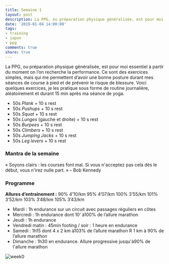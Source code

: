 ```yaml
---
title: Semaine 1
layout: post
description: La PPG, ou préparation physique généralisée, est pour moi essentiel à partir du moment on l’on recherche la performance
date: '2019-01-04 14:00:00'
tags:
- training
- japon
- ppg
comments: true
share: true
---
```


La PPG, ou préparation physique généralisée, est pour moi essentiel à partir du moment on l’on recherche la performance. Ce sont des exercices simples, mais qui me permettent d’avoir une bonne posture durant mes séances de course à pied et de prévenir le risque de blessure. Voici quelques exercices, je les pratique sous forme de routine journalière, aléatoirement et durant 15 min après ma séance de yoga.

* 50s *Plank* + 10 s rest
* 50s *Pushups* + 10 s rest
* 50s *Squat* + 10 s rest
* 50s *Lunges* (gauche et droite) + 10 s rest
* 50s *Burpees* + 10 s rest
* 50s *Climbers* + 10 s rest
* 50s *Jumping Jacks* + 10 s rest
* 50s *Leg levers* + 10 s rest

### Mantra de la semaine
« Soyons clairs : les courses font mal. Si vous n'acceptez pas cela dès le début, vous n'irez nulle part. » – Bob Kennedy 

### Programme

**Allures d’entrainement :**
90% 4’10/km
95% 4’07/km 
100% 3’55/km 
101% 3’52/km 
103% 3’48/km 
105% 3’43/km

* Mardi : 1h endurance sur un circuit avec passages réguliers en côtes
* Mercredi : 1h endurance dont 10’ à100% de l’allure marathon
* Jeudi : 1h endurance
* Vendredi matin  : 45min footing / soir :  1 heure en endurance
* Samedi : 1h15 dont 4 x 2 km à103% de l’allure marathon R 1 km à 90% de l’allure marathon
* Dimanche : 1h30 en endurance. Allure progressive jusqu'à90% de l'allure marathon

![week0](../../images/week1.jpg)